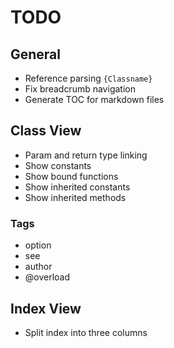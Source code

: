 # TODO

## General

- Reference parsing `{Classname}`
- Fix breadcrumb navigation
- Generate TOC for markdown files

## Class View

- Param and return type linking
- Show constants
- Show bound functions
- Show inherited constants
- Show inherited methods

### Tags

- option
- see
- author
- @overload

## Index View

- Split index into three columns
